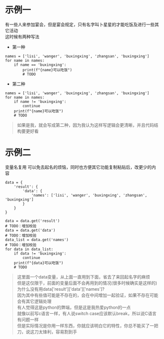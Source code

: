 # 示例一
有一些人来参加宴会，但是宴会规定，只有名字叫卜星星的才能吃饭及进行一些其它活动  
这时候有两种写法  
* 第一种
```
names = ['lisi', 'wanger', 'buxingxing', 'zhangsan', 'buxingxing']
for name in names:
    if name == 'buxingxing':
        print(f"{name}可以吃饭")
        # TODO
```

* 第二种
```
names = ['lisi', 'wanger', 'buxingxing', 'zhangsan', 'buxingxing']
for name in names:
    if name != 'buxingxing':
        continue
    print(f"{name}可以吃饭")
    # TODO
```
> 如果是我，就会写成第二种，因为我认为这样写逻辑会更清晰，并且代码结构要更好看  

# 示例二
变量名复用
可以免去起名的烦恼，同时也方便其它功能复制粘贴后，改更少的内容
```
data = {
    'result': {
        'data': {
            'names': ['lisi', 'wanger', 'buxingxing', 'zhangsan', 'buxingxing']
        }
    }
}

data = data.get('result')
# TODO：增加校验
data = data.get('data')
# TODO：增加校验
data_list = data.get('names')
# TODO：增加校验
for data in data_list:
    if data != 'buxingxing':
        continue
    print(f"{data}可以吃饭")
    # TODO
```
> 这里面一个data变量，从上面一直用到下面，省去了来回起名字的麻烦  
> 但是这仅限于，前面的变量后面不会再用到的情况(很多时候确实是这样的)  
> 为什么没有用data['result']['data']['names']?  
> 因为其中有些值可能是不存在的，会在中间增加一起验证，如果不存在可能会有其它逻辑处理  
> 有人觉得这是python的弊端，但是这是我热爱python的一点  
> 就像以前写c语言一样，有人说switch case应该默认break，所以说C语言有问题一样  
> 但是实际情况是你用一样东西，你就应该明白它的特性，你总不能买了一把刀，说这刀太锋利，容易割到手  
